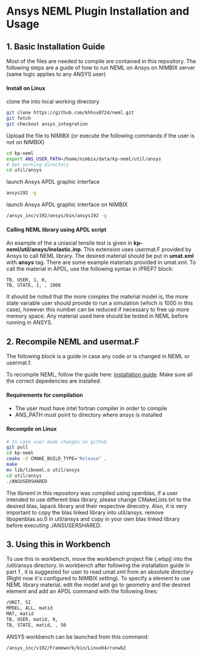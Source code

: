 # Ansys NEML Plugin Installation and Usage

## 1. Basic Installation Guide

Most of the files are needed to compile are contained in this repository. The following steps are a guide of how to run NEML on Ansys on NIMBIX server (same logic applies to any ANSYS user)

#### Install on Linux

clone the into local working directory

```bash
git clone https://github.com/khhsu0724/neml.git
git fetch
git checkout ansys_integration
```

Upload the file to NIMIBX (or execute the following commands if the user is not on NIMBIX)

```bash
cd kp-neml
export ANS_USER_PATH=/home/nimbix/data/kp-neml/util/ansys
# Set working directory
cd util/ansys
```

launch Ansys APDL graphic interface

```bash
ansys192 -g
```

launch Ansys APDL graphic interface on NIMBIX

```bash
/ansys_inc/v192/ansys/bin/ansys192 -g
```

#### Calling NEML library using APDL script

An example of the a uniaxial tensile test is given in **kp-neml/util/ansys/inelastic.inp**. This extension uses usermat.F provided by Ansys to call NEML library. The desired material should be put in **umat.xml** with **ansys** tag. There are some example materials provided in umat.xml. To call the material in APDL, use the following syntax in /PREP7 block:
	
```
TB, USER, 1, 0,
TB, STATE, 1, , 1000
```
It should be noted that the more complex the material model is, the more state variable user should provide to run a simulation (which is 1000 in this case), however this number can be reduced if necessary to free up more memory space. Any material used here should be tested in NEML before running in ANSYS.

## 2. Recompile NEML and usermat.F

The following block is a guide in case any code or is changed in NEML or usermat.f.

To recompile NEML, follow the guide here: [installation guide][1]. Make sure all the correct depedencies are installed.


#### Requirements for compilation

* The user must have intel fortran compiler in order to compile
* ANS_PATH must point to directory where ansys is installed

#### Recompile on Linux

```bash
# In case user made changes on github
git pull
cd kp-neml
cmake -D CMAKE_BUILD_TYPE="Release" .
make
mv lib/libneml.o util/ansys
cd util/ansys
./ANSUSERSHARED
```

The libneml in this repository was compiled using openblas, if a user intended to use different blas library, please change CMakeLists.txt to the desired blas, lapack library and their respective direcotry. Also, it is very important to copy the blas linked library into util/ansys. remove libopenblas.so.0 in util/ansys and copy in your own blas linked library before executing ./ANSUSERSHARED.

[1]: https://neml.readthedocs.io/en/dev/started.html?highlight=release

## 3. Using this in Workbench

To use this in workbench, move the workbench project file (.wbpj) into the /util/ansys directory. In workbench after following the installation guide in part 1 , it is suggested for user to read umat.xml from an absolute directory (Right now it's configured to NIMBIX setting). To specify a element to use NEML library material, edit the model and go to geometry and the desired element and add an APDL command with the following lines:

```bash
/UNIT, SI
MPDEL, ALL, matid
MAT, matid
TB, USER, matid, 0,
TB, STATE, matid, , 50
```

ANSYS workbench can be launched from this command:

```bash
/ansys_inc/v192/Framework/bin/Linux64/runwb2
```
